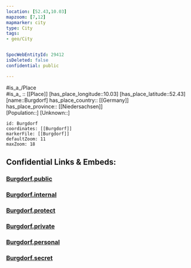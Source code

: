 ```yaml
---
location: [52.43,10.03] 
mapzoom: [7,12] 
mapmarker: city 
type: City
tags:
- geo/City


SpocWebEntityId: 29412
isDeleted: false
confidential: public

---
```

#is_a_/Place  
#is_a_ :: [[Place]] 
[has_place_longitude::10.03] 
[has_place_latitude::52.43] 
[name::Burgdorf] 
has_place_country:: [[Germany]]  
has_place_province:: [[Niedersachsen]]  
[Population::] 
[Unknown::] 


```leaflet
id: Burgdorf
coordinates: [[Burgdorf]] 
markerFile: [[Burgdorf]] 
defaultZoom: 11 
maxZoom: 18
```


## Confidential Links & Embeds: 

### [Burgdorf.public](/_public/\Earth\Continent\Europe\Europe~Central\Germany\Germany~West\Niedersachsen\counties~Niedersachsen\Region_Hannover\cities~Region_Hannover\Burgdorf\boroughs~BurgdorfBurgdorf.public.md) 

### [Burgdorf.internal](/_internal/\Earth\Continent\Europe\Europe~Central\Germany\Germany~West\Niedersachsen\counties~Niedersachsen\Region_Hannover\cities~Region_Hannover\Burgdorf\boroughs~BurgdorfBurgdorf.internal.md) 

### [Burgdorf.protect](/_protect/\Earth\Continent\Europe\Europe~Central\Germany\Germany~West\Niedersachsen\counties~Niedersachsen\Region_Hannover\cities~Region_Hannover\Burgdorf\boroughs~BurgdorfBurgdorf.protect.md) 

### [Burgdorf.private](/_private/\Earth\Continent\Europe\Europe~Central\Germany\Germany~West\Niedersachsen\counties~Niedersachsen\Region_Hannover\cities~Region_Hannover\Burgdorf\boroughs~BurgdorfBurgdorf.private.md) 

### [Burgdorf.personal](/_personal/\Earth\Continent\Europe\Europe~Central\Germany\Germany~West\Niedersachsen\counties~Niedersachsen\Region_Hannover\cities~Region_Hannover\Burgdorf\boroughs~BurgdorfBurgdorf.personal.md) 

### [Burgdorf.secret](/_secret/\Earth\Continent\Europe\Europe~Central\Germany\Germany~West\Niedersachsen\counties~Niedersachsen\Region_Hannover\cities~Region_Hannover\Burgdorf\boroughs~BurgdorfBurgdorf.secret.md)

